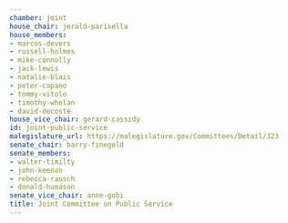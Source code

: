 ```yaml
---
chamber: joint
house_chair: jerald-parisella
house_members:
- marcos-devers
- russell-holmes
- mike-connolly
- jack-lewis
- natalie-blais
- peter-capano
- tommy-vitolo
- timothy-whelan
- david-decoste
house_vice_chair: gerard-cassidy
id: joint-public-service
malegislature_url: https://malegislature.gov/Committees/Detail/J23
senate_chair: barry-finegold
senate_members:
- walter-timilty
- john-keenan
- rebecca-rausch
- donald-humason
senate_vice_chair: anne-gobi
title: Joint Committee on Public Service
---
```

